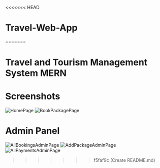 <<<<<<< HEAD
# Travel-Web-App
=======
# Travel and Tourism Management System MERN

# Screenshots
![HomePage](https://github.com/Sanjayng125/MERN-Travel-Tourism-App/assets/106653066/504bb803-217d-402a-9087-fed08986d6b1)
![BookPackagePage](https://github.com/Sanjayng125/MERN-Travel-Tourism-App/assets/106653066/9733432f-e462-4eff-819e-66cba510c8b6)

# Admin Panel
![AllBookingsAdminPage](https://github.com/Sanjayng125/MERN-Travel-Tourism-App/assets/106653066/f09a41d4-0ba4-44e4-a364-3e6f5a9d844a)
![AddPackageAdminPage](https://github.com/Sanjayng125/MERN-Travel-Tourism-App/assets/106653066/79c05dd8-45f8-477d-801d-6d1432e042fe)
![AllPaymentsAdminPage](https://github.com/Sanjayng125/MERN-Travel-Tourism-App/assets/106653066/de0963bf-3f1b-47c4-ab0f-bbae33371150)
>>>>>>> f5faf9c (Create README.md)
